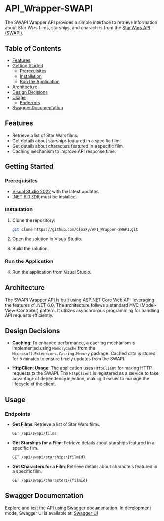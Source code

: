 # API_Wrapper-SWAPI

The SWAPI Wrapper API provides a simple interface to retrieve information about Star Wars films, starships, and characters from the [Star Wars API (SWAPI)](https://swapi.dev/).

## Table of Contents

- [Features](#features)
- [Getting Started](#getting-started)
  - [Prerequisites](#prerequisites)
  - [Installation](#installation)
  - [Run the Application](#run-the-application)
- [Architecture](#architecture)
- [Design Decisions](#design-decisions)
- [Usage](#usage)
  - [Endpoints](#endpoints)
- [Swagger Documentation](#swagger-documentation)

## Features

- Retrieve a list of Star Wars films.
- Get details about starships featured in a specific film.
- Get details about characters featured in a specific film.
- Caching mechanism to improve API response time.

## Getting Started

### Prerequisites

- [Visual Studio 2022](https://visualstudio.microsoft.com/vs/) with the latest updates.
- [.NET 6.0 SDK](https://dotnet.microsoft.com/download/dotnet/6.0) must be installed.

### Installation

1. Clone the repository:

    ```bash
    git clone https://github.com/CloaXy/API_Wrapper-SWAPI.git
    ```

2. Open the solution in Visual Studio.

3. Build the solution.

### Run the Application

4. Run the application from Visual Studio.

## Architecture

The SWAPI Wrapper API is built using ASP.NET Core Web API, leveraging the features of .NET 6.0. The architecture follows a standard MVC (Model-View-Controller) pattern. It utilizes asynchronous programming for handling API requests efficiently.

## Design Decisions

- **Caching**: To enhance performance, a caching mechanism is implemented using `MemoryCache` from the `Microsoft.Extensions.Caching.Memory` package. Cached data is stored for 5 minutes to ensure timely updates from the SWAPI.

- **HttpClient Usage**: The application uses `HttpClient` for making HTTP requests to the SWAPI. The `HttpClient` is registered as a service to take advantage of dependency injection, making it easier to manage the lifecycle of the client.

## Usage

### Endpoints

- **Get Films**: Retrieve a list of Star Wars films.

    ```http
    GET /api/swapi/films
    ```

- **Get Starships for a Film**: Retrieve details about starships featured in a specific film.

    ```http
    GET /api/swapi/starships/{filmId}
    ```

- **Get Characters for a Film**: Retrieve details about characters featured in a specific film.

    ```http
    GET /api/swapi/characters/{filmId}
    ```

## Swagger Documentation

Explore and test the API using Swagger documentation. In development mode, Swagger UI is available at:
[Swagger UI](https://localhost:44373/swagger)




